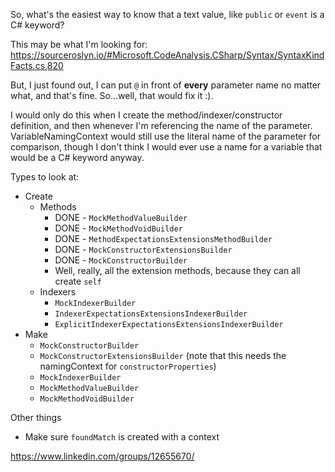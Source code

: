 So, what's the easiest way to know that a text value, like `public` or `event` is a C# keyword?

This may be what I'm looking for: https://sourceroslyn.io/#Microsoft.CodeAnalysis.CSharp/Syntax/SyntaxKindFacts.cs,820

But, I just found out, I can put `@` in front of **every** parameter name no matter what, and that's fine. So...well, that would fix it :).

I would only do this when I create the method/indexer/constructor definition, and then whenever I'm referencing the name of the parameter. VariableNamingContext would still use the literal name of the parameter for comparison, though I don't think I would ever use a name for a variable that would be a C# keyword anyway.

Types to look at:

* Create
  * Methods
    * DONE - `MockMethodValueBuilder`
    * DONE - `MockMethodVoidBuilder`
    * DONE - `MethodExpectationsExtensionsMethodBuilder`
    * DONE - `MockConstructorExtensionsBuilder`
	* DONE - `MockConstructorBuilder`
	* Well, really, all the extension methods, because they can all create `self`
  * Indexers
    * `MockIndexerBuilder`
    * `IndexerExpectationsExtensionsIndexerBuilder`
    * `ExplicitIndexerExpectationsExtensionsIndexerBuilder`
* Make
  * `MockConstructorBuilder`
  * `MockConstructorExtensionsBuilder` (note that this needs the namingContext for `constructorProperties`)
  * `MockIndexerBuilder`
  * `MockMethodValueBuilder`
  * `MockMethodVoidBuilder`

Other things
* Make sure `foundMatch` is created with a context

https://www.linkedin.com/groups/12655670/